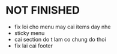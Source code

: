 # NOT FINISHED 
* fix loi cho menu may cai items day nhe
*  sticky menu
*  cai section do t lam co chung do thoi 
*  fix lai cai footer

